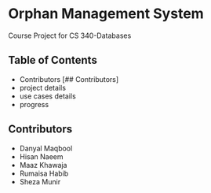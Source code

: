 # Orphan Management System 
Course Project for CS 340-Databases


## Table of Contents
- Contributors [## Contributors] 
- project details 
- use cases details 
- progress 


## Contributors
- Danyal Maqbool 
- Hisan Naeem
- Maaz Khawaja 
- Rumaisa Habib
- Sheza Munir 
